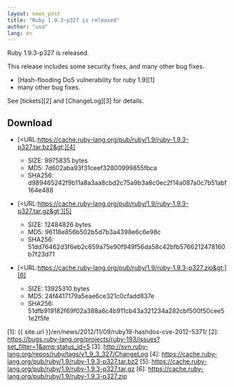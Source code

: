 ```yaml
---
layout: news_post
title: "Ruby 1.9.3-p327 is released"
author: "usa"
lang: en
---
```


Ruby 1.9.3-p327 is released.

This release includes some security fixes, and many other bug fixes.

* [Hash-flooding DoS vulnerability for ruby 1.9][1]
* many other bug fixes.

See [tickets][2] and [ChangeLog][3] for details.

## Download

* [&lt;URL:https://cache.ruby-lang.org/pub/ruby/1.9/ruby-1.9.3-p327.tar.bz2&gt;][4]
  * SIZE: 9975835 bytes
  * MD5: 7d602aba93f31ceef32800999855fbca
  * SHA256:
    d989465242f9b11a8a3aa8cbd2c75a9b3a8c0ec2f14a087a0c7b51abf164e488

* [&lt;URL:https://cache.ruby-lang.org/pub/ruby/1.9/ruby-1.9.3-p327.tar.gz&gt;][5]
  * SIZE: 12484826 bytes
  * MD5: 96118e856b502b5d7b3a4398e6c6e98c
  * SHA256:
    51dd76462d3f6eb2c659a75e90f949f56da58c42bfb5766212478160b7f23d71

* [&lt;URL:https://cache.ruby-lang.org/pub/ruby/1.9/ruby-1.9.3-p327.zip&gt;][6]
  * SIZE: 13925310 bytes
  * MD5: 24f4417179a5eae6ce321c0cfadd837e
  * SHA256:
    51dfb919182f69f02a388a6c4b911cb43a321234a282cbf500f50cee51e2f5fe



[1]: {{ site.url }}/en/news/2012/11/09/ruby19-hashdos-cve-2012-5371/
[2]: https://bugs.ruby-lang.org/projects/ruby-193/issues?set_filter=1&amp;status_id=5
[3]: http://svn.ruby-lang.org/repos/ruby/tags/v1_9_3_327/ChangeLog
[4]: https://cache.ruby-lang.org/pub/ruby/1.9/ruby-1.9.3-p327.tar.bz2
[5]: https://cache.ruby-lang.org/pub/ruby/1.9/ruby-1.9.3-p327.tar.gz
[6]: https://cache.ruby-lang.org/pub/ruby/1.9/ruby-1.9.3-p327.zip
